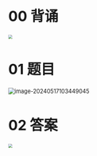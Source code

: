 # 00 背诵

<img src="https://cvp.oss-cn-shanghai.aliyuncs.com/picgo/202406161841411.png" style="zoom:50%;" />



# 01 题目

<img src="https://cvp.oss-cn-shanghai.aliyuncs.com/picgo/202405171034104.png" alt="image-20240517103449045" style="zoom: 80%;" />



# 02 答案

<img src="https://cvp.oss-cn-shanghai.aliyuncs.com/picgo/202406161840645.png" style="zoom:50%;" />